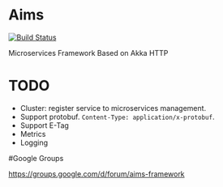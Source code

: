 Aims
====
[![Build Status](https://travis-ci.org/aiyanbo/aims.svg?branch=master)](https://travis-ci.org/aiyanbo/aims)

Microservices Framework Based on Akka HTTP

# TODO

- Cluster: register service to microservices management.
- Support protobuf. `Content-Type: application/x-protobuf`.
- Support E-Tag
- Metrics
- Logging

#Google Groups

https://groups.google.com/d/forum/aims-framework
